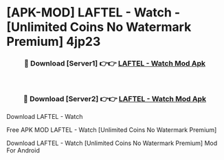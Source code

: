 # [APK-MOD] LAFTEL - Watch - [Unlimited Coins No Watermark Premium] 4jp23



<div align="center">
<h3>🔴 Download [Server1] 👉👉 <a href="https://momento.my/?title=LAFTEL_-_Watch">LAFTEL - Watch Mod Apk</a></h3><br>

<h3>🔴 Download [Server2] 👉👉 <a href="https://momento.my/?title=LAFTEL_-_Watch">LAFTEL - Watch Mod Apk</a></h3>
</div>



Download LAFTEL - Watch 

Free APK MOD LAFTEL - Watch [Unlimited Coins No Watermark Premium]

Download LAFTEL - Watch [Unlimited Coins No Watermark Premium] Mod For Android
